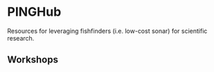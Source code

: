 # PINGHub
Resources for leveraging fishfinders (i.e. low-cost sonar) for scientific research.

## Workshops


